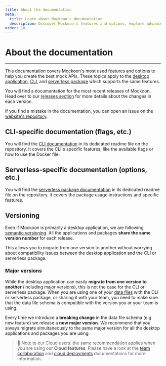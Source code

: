 ```yaml
---
title: About the documentation
meta:
  title: Learn about Mockoon's documentation
  description: Discover Mockoon's features and options, explore advanced topics and learn how to create fast and free mock API JSON servers.
order: 10
---
```


# About the documentation

---

This documentation covers Mockoon's most used features and options to help you create the best mock APIs. These topics apply to the [desktop application](/download/), [CLI](/cli/), and [serverless package](/serverless/) which supports the same features.

You will find a documentation for the most recent releases of Mockoon. Head over to our [releases section](/releases/) for more details about the changes in each version.

If you find a mistake in the documentation, you can open an issue on the [website's repository](https://github.com/mockoon/mockoon.com).

## CLI-specific documentation (flags, etc.)

You will find the [CLI documentation](https://github.com/mockoon/mockoon/blob/main/packages/cli/README.md) in its dedicated readme file on the repository. It covers the CLI's specific features, like the available flags or how to use the Docker file.

## Serverless-specific documentation (options, etc.)

You will find the [serverless package documentation](https://github.com/mockoon/mockoon/blob/main/packages/serverless/README.md) in its dedicated readme file on the repository. It covers the package usage instructions and specific features.

## Versioning

Even if Mockoon is primarily a desktop application, we are following [semantic versioning](https://semver.org/). All the applications and packages **share the same version number** for each release.

This allows you to migrate from one version to another without worrying about compatibility issues between the desktop application and the CLI or serverless package.

### Major versions

While the desktop application can easily **migrate from one version to another** (including major versions), this is not the case for the CLI or serverless package. When you are using one of your [data files](docs:mockoon-data-files/data-storage-location) with the CLI or serverless package, or sharing it with your team, you need to make sure that the data file schema is compatible with the version you or your team is using.

Every time we introduce a **breaking change** in the data file schema (e.g. new feature) we release a **new major version**. We recommend that you always migrate simultaneously to the same major version for all the desktop applications and packages you are using.

> 📝 Note to our Cloud users: the same recommendation applies when you are using our **Cloud features**. Please have a look at the [team collaboration](docs:mockoon-cloud/data-synchronization-team-collaboration#major-versions-migrations) and [cloud deployments](docs:mockoon-cloud/api-mock-cloud-deployments#major-versions-migrations) documentations for more information.
